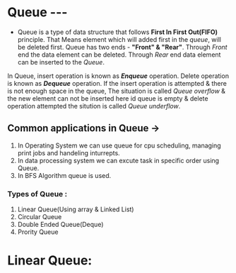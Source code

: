 # Queue ---
 - Queue is a type of data structure that follows **First In First Out(FIFO)** principle. That Means element which will added first in the *queue*, will be deleted first. Queue has two ends - **"Front" & "Rear"**. Through *Front* end the data element can be deleted. Through *Rear* end data element can be inserted to the *Queue*.

 In Queue, insert operation is known as ***Enqueue*** operation. Delete operation is known as ***Dequeue*** operation. If the insert operation is attempted & there is not enough space in the queue, The situation is called *Queue overflow* & the new element can not be inserted here id queue is empty & delete operation attempted the sitution is called *Queue underflow*.

## Common applications in Queue ->
1. In Operating System we can use queue for cpu scheduling, managing print jobs and handeling inturrepts.
2. In data processing system we can excute task in specific order using Queue.
3. In BFS Algorithm queue is used.

### Types of Queue :
1. Linear Queue(Using array & Linked List)
2. Circular Queue
3. Double Ended Queue(Deque)
4. Prority Queue

# Linear Queue: 
    